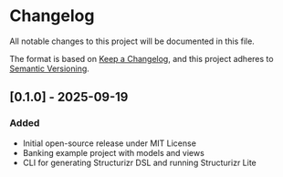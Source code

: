 # Changelog

All notable changes to this project will be documented in this file.

The format is based on [Keep a Changelog](https://keepachangelog.com/en/1.1.0/), and this project adheres to [Semantic Versioning](https://semver.org/spec/v2.0.0.html).

## [0.1.0] - 2025-09-19
### Added
- Initial open-source release under MIT License
- Banking example project with models and views
- CLI for generating Structurizr DSL and running Structurizr Lite
